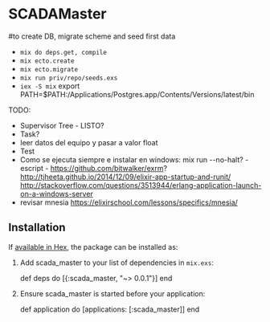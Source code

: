# SCADAMaster

#to create DB, migrate scheme and seed first data
* `mix do deps.get, compile`
* `mix ecto.create`
* `mix ecto.migrate`
* `mix run priv/repo/seeds.exs`
* `iex -S mix`
export PATH=$PATH:/Applications/Postgres.app/Contents/Versions/latest/bin

TODO:
- Supervisor Tree - LISTO?
- Task?
- leer datos del equipo y pasar a valor float
- Test
- Como se ejecuta siempre e instalar en windows: mix run --no-halt? - escript - https://github.com/bitwalker/exrm?
   http://tjheeta.github.io/2014/12/09/elixir-app-startup-and-runit/ 
   http://stackoverflow.com/questions/3513944/erlang-application-launch-on-a-windows-server
- revisar mnesia https://elixirschool.com/lessons/specifics/mnesia/

## Installation

If [available in Hex](https://hex.pm/docs/publish), the package can be installed as:

  1. Add scada_master to your list of dependencies in `mix.exs`:

        def deps do
          [{:scada_master, "~> 0.0.1"}]
        end

  2. Ensure scada_master is started before your application:

        def application do
          [applications: [:scada_master]]
        end

